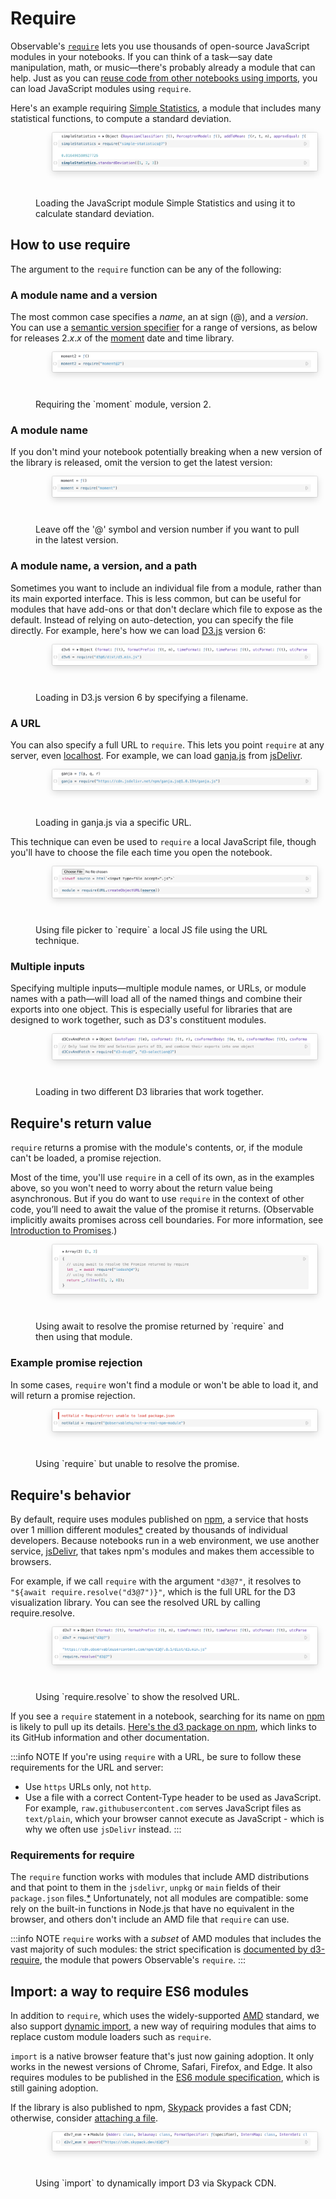 # Require

Observable's [`require`](https://github.com/observablehq/stdlib/blob/master/README.md#require) lets you use thousands of open-source JavaScript modules in your notebooks. If you can think of a task—say date manipulation, math, or music—there's probably already a module that can help. Just as you can [reuse code from other notebooks using imports](https://observablehq.com/@observablehq/introduction-to-imports), you can load JavaScript modules using `require`.

Here's an example requiring [Simple Statistics](https://www.npmjs.com/package/simple-statistics), a module that includes many statistical functions, to compute a standard deviation.

<figure>
  <img
    style="border-radius:2px;box-shadow:0 4px 12px rgba(0,0,0,0.15), 0 0 0 1px rgba(0, 0, 0, 0.1);margin-left:27px;margin-bottom:40px;max-width: ${width}"
    src="./assets/simpStats.png" alt="Two open cells, in the first the module Simple Statistics is `require`d. In the second cell, the standard deviation method from the Simple Statistics module is used to determine the standard deviation of the array of numbers 1, 2, and 3."
  />
  <figcaption>Loading the JavaScript module Simple Statistics and using it to calculate standard deviation.</figcaption>
</figure>

## How to use require

The argument to the `require` function can be any of the following:

### A module name and a version

The most common case specifies a _name_, an at sign (@), and a _version_. You can use a [semantic version specifier](https://semver.npmjs.com/) for a range of versions, as below for releases 2.*x*.*x* of the [moment](https://momentjs.com/) date and time library.

<figure>
  <img
    style="border-radius:2px;box-shadow:0 4px 12px rgba(0,0,0,0.15), 0 0 0 1px rgba(0, 0, 0, 0.1);margin-left:27px;margin-bottom:40px;max-width: ${width}"
    src="./assets/requireVersion.png" alt="An open cell, `moment2`, in the code section `moment2` is defined using the `require` function with the argument 'moment@2'— first referencing the name of the desired module then the desired version being specified after the `@` sign."
  />
  <figcaption>Requiring the `moment` module, version 2.</figcaption>
</figure>

### A module name

If you don't mind your notebook potentially breaking when a new version of the library is released, omit the version to get the latest version:

<figure>
  <img
    style="border-radius:2px;box-shadow:0 4px 12px rgba(0,0,0,0.15), 0 0 0 1px rgba(0, 0, 0, 0.1);margin-left:27px;margin-bottom:40px;max-width: ${width}"
    src="./assets/momentNoVersion.png" alt="An open cell, `moment` defined by using `require` to import the module moment without a version number, as there is no '@' symbol and version number after the name of the module."
  />
  <figcaption>Leave off the '@' symbol and version number if you want to pull in the latest version.</figcaption>
</figure>

### A module name, a version, and a path

Sometimes you want to include an individual file from a module, rather than its main exported interface. This is less common, but can be useful for modules that have add-ons or that don't declare which file to expose as the default. Instead of relying on auto-detection, you can specify the file directly. For example, here's how we can load [D3.js](https://d3js.org) version 6:

<figure>
  <img
    style="border-radius:2px;box-shadow:0 4px 12px rgba(0,0,0,0.15), 0 0 0 1px rgba(0, 0, 0, 0.1);margin-left:27px;margin-bottom:40px;max-width: ${width}"
    src="./assets/versionPath.png" alt="An open cell, `d3v6`, defined by using `require` on a specific file path for the version of D3 desired, 'd3@6/dist/d3.min.js'."
  />
  <figcaption>Loading in D3.js version 6 by specifying a filename.</figcaption>
</figure>

### A URL

You can also specify a full URL to `require`. This lets you point `require` at any server, even [localhost](https://en.wikipedia.org/wiki/Localhost). For example, we can load [ganja.js](https://github.com/enkimute/ganja.js) from [jsDelivr](https://www.jsdelivr.com/).

<figure>
  <img
    style="border-radius:2px;box-shadow:0 4px 12px rgba(0,0,0,0.15), 0 0 0 1px rgba(0, 0, 0, 0.1);margin-left:27px;margin-bottom:40px;max-width: ${width}"
    src="./assets/ganjaJs.png" alt="An open cell, `ganja`, defined by using `require` on a specific URL."
  />
  <figcaption>Loading in ganja.js via a specific URL.</figcaption>
</figure>

This technique can even be used to `require` a local JavaScript file, though you'll have to choose the file each time you open the notebook.

<figure>
  <img
    style="border-radius:2px;box-shadow:0 4px 12px rgba(0,0,0,0.15), 0 0 0 1px rgba(0, 0, 0, 0.1);margin-left:27px;margin-bottom:40px;max-width: ${width}"
    src="./assets/chooseFileJs.png" alt="Two cells, the first open defining a file picker view in the code section and the actual file picker in the presentation section of the cell. The second cell is close and shows `module` being defined in terms of using `require` on the file picked by the previously mentioned file picker."
  />
  <figcaption>Using file picker to `require` a local JS file using the URL technique.</figcaption>
</figure>

### Multiple inputs

Specifying multiple inputs—multiple module names, or URLs, or module names with a path—will load all of the named things and combine their exports into one object. This is especially useful for libraries that are designed to work together, such as D3's constituent modules.

<figure>
  <img
    style="border-radius:2px;box-shadow:0 4px 12px rgba(0,0,0,0.15), 0 0 0 1px rgba(0, 0, 0, 0.1);margin-left:27px;margin-bottom:40px;max-width: ${width}"
    src="./assets/multiRequire.png" alt="An open cell, `d3CsvAndFetch`, defined by requiring both d3-dsv at version 3 and d3-selections at version 3."
  />
  <figcaption>Loading in two different D3 libraries that work together.</figcaption>
</figure>

## Require's return value

`require` returns a promise with the module's contents, or, if the module can't be loaded, a promise rejection.

Most of the time, you'll use `require` in a cell of its own, as in the examples above, so you won't need to worry about the return value being asynchronous. But if you do want to use `require` in the context of other code, you’ll need to await the value of the promise it returns. (Observable implicitly awaits promises across cell boundaries. For more information, see [Introduction to Promises](https://observablehq.com/@observablehq/introduction-to-promises?collection=@observablehq/javascript-in-observable).)

<figure>
  <img
    style="border-radius:2px;box-shadow:0 4px 12px rgba(0,0,0,0.15), 0 0 0 1px rgba(0, 0, 0, 0.1);margin-left:27px;margin-bottom:40px;max-width: ${width}"
    src="./assets/returnRequire.png" alt="An open cell, the presentation section showing the array [1, 2] and the code section the `await` operator is used to resolve the promise returned by `require` in the first line and then the newly downloaded module is used in the second."
  />
  <figcaption>Using await to resolve the promise returned by `require` and then using that module.</figcaption>
</figure>

### Example promise rejection

In some cases, `require` won't find a module or won't be able to load it, and will return a promise rejection.

<figure>
  <img
    style="border-radius:2px;box-shadow:0 4px 12px rgba(0,0,0,0.15), 0 0 0 1px rgba(0, 0, 0, 0.1);margin-left:27px;margin-bottom:40px;max-width: ${width}"
    src="./assets/requireFail.png" alt="An open cell, the presentation section showing a `require` error and the code section using `require` on a fake module."
  />
  <figcaption>Using `require` but unable to resolve the promise.</figcaption>
</figure>

## Require's behavior

By default, require uses modules published on [npm](https://www.npmjs.com/), a service that hosts over 1&nbsp;million different modules<a href='http://www.modulecounts.com/'>*</a> created by thousands of individual developers. Because notebooks run in a web environment, we use another service, [jsDelivr](https://www.jsdelivr.com/), that takes npm's modules and makes them accessible to browsers.

For example, if we call `require` with the argument `"d3@7"`, it resolves to `"${await require.resolve("d3@7")}"`, which is the full URL for the D3 visualization library. You can see the resolved URL by calling require.resolve.

<figure>
  <img
    style="border-radius:2px;box-shadow:0 4px 12px rgba(0,0,0,0.15), 0 0 0 1px rgba(0, 0, 0, 0.1);margin-left:27px;margin-bottom:40px;max-width: ${width}"
    src="./assets/resolveRequire.png" alt="Two open cells, the first using `require` on d3 at version 7, the second one using `require.resolve` on the same module to show the URL from which it was fetched."
  />
  <figcaption>Using `require.resolve` to show the resolved URL.</figcaption>
</figure>

If you see a `require` statement in a notebook, searching for its name on [npm](https://www.npmjs.com/) is likely to pull up its details. [Here's the d3 package on npm](https://www.npmjs.com/package/d3), which links to its GitHub information and other documentation.

:::info NOTE
If you're using `require` with a URL, be sure to follow these requirements for the URL and server:
  - Use `https` URLs only, not `http`.
  - Use a file with a correct Content-Type header to be used as JavaScript. For example, `raw.githubusercontent.com` serves JavaScript files as `text/plain`, which your browser cannot execute as JavaScript - which is why we often use `jsDelivr` instead.
:::

### Requirements for require

The `require` function works with modules that include AMD distributions and that point to them in the `jsdelivr`, `unpkg` or `main` fields of their `package.json` files.<a href='#amdNotes'>*</a> Unfortunately, not all modules are compatible: some rely on the built-in functions in Node.js that have no equivalent in the browser, and others don't include an AMD file that `require` can use.

:::info NOTE
`require` works with a _subset_ of AMD modules that includes the vast majority of such modules: the strict specification is [documented by d3-require](https://github.com/d3/d3-require#d3-require), the module that powers Observable's `require`.
:::

## Import: a way to require ES6 modules

In addition to `require`, which uses the widely-supported [AMD](https://github.com/amdjs/amdjs-api/blob/master/AMD.md) standard, we also support [dynamic import](https://developers.google.com/web/updates/2017/11/dynamic-import), a new way of requiring modules that aims to replace custom module loaders such as `require`.

`import` is a native browser feature that's just now gaining adoption. It only works in the newest versions of Chrome, Safari, Firefox, and Edge. It also requires modules to be published in the [ES6 module specification](http://exploringjs.com/es6/ch_modules.html), which is still gaining adoption.

If the library is also published to npm, [Skypack](https://www.skypack.dev) provides a fast CDN; otherwise, consider [attaching a file](https://observablehq.com/@observablehq/file-attachments).

<figure>
  <img
    style="border-radius:2px;box-shadow:0 4px 12px rgba(0,0,0,0.15), 0 0 0 1px rgba(0, 0, 0, 0.1);margin-left:27px;margin-bottom:40px;max-width: ${width}"
    src="./assets/importRequire.png" alt="An open cell, `d3v7_esm` defined by using `import` on D3 version 7 via Skypack CDN."
  />
  <figcaption>Using `import` to dynamically import D3 via Skypack CDN.</figcaption>
</figure>
